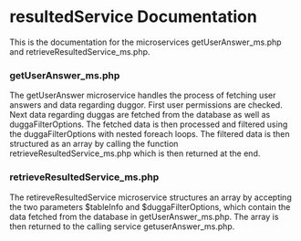 # resultedService Documentation
This is the documentation for the microservices getUserAnswer_ms.php and retrieveResultedService_ms.php. 

### getUserAnswer_ms.php
The getUserAnswer microservice handles the process of fetching user answers and data regarding duggor. First user permissions are checked. Next data regarding duggas are fetched from the database as well as duggaFilterOptions. The fetched data is then processed and filtered using the duggaFilterOptions with nested foreach loops. The filtered data is then structured as an array by calling the function retrieveResultedService_ms.php which is then returned at the end. 

### retrieveResultedService_ms.php
The retireveResultedService microservice structures an array by accepting the two parameters $tableInfo and $duggaFilterOptions, which contain the data fetched from the database in getUserAnswer_ms.php. The array is then returned to the calling service getuserAnswer_ms.php. 